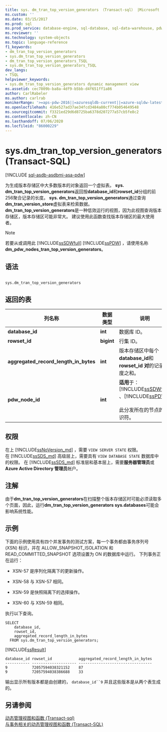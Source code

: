 ```yaml
---
title: sys. dm_tran_top_version_generators （Transact-sql） |Microsoft Docs
ms.custom: ''
ms.date: 03/15/2017
ms.prod: sql
ms.prod_service: database-engine, sql-database, sql-data-warehouse, pdw
ms.reviewer: ''
ms.technology: system-objects
ms.topic: language-reference
f1_keywords:
- dm_tran_top_version_generators
- sys.dm_tran_top_version_generators
- dm_tran_top_version_generators_TSQL
- sys.dm_tran_top_version_generators_TSQL
dev_langs:
- TSQL
helpviewer_keywords:
- sys.dm_tran_top_version_generators dynamic management view
ms.assetid: cec7809b-ba8a-4df9-b5bb-d4f651ff1a86
author: CarlRabeler
ms.author: carlrab
monikerRange: '>=aps-pdw-2016||=azuresqldb-current||=azure-sqldw-latest||>=sql-server-2016||=sqlallproducts-allversions||>=sql-server-linux-2017||=azuresqldb-mi-current'
ms.openlocfilehash: 416e527ad37ae34fcd3484a80cf774b054649548
ms.sourcegitcommit: f3321ed29d6d8725ba6378d207277a57cb5fe8c2
ms.contentlocale: zh-CN
ms.lasthandoff: 07/06/2020
ms.locfileid: "86000229"
---
```

# <a name="sysdm_tran_top_version_generators-transact-sql"></a>sys.dm_tran_top_version_generators (Transact-SQL)
[!INCLUDE [sql-asdb-asdbmi-asa-pdw](../../includes/applies-to-version/sql-asdb-asdbmi-asa-pdw.md)]

  为生成版本存储区中大多数版本的对象返回一个虚拟表。 **sys. dm_tran_top_version_generators**返回按**database_id**和**rowset_id**分组的前256聚合记录的长度。 **sys. dm_tran_top_version_generators**通过查询**dm_tran_version_store**虚拟表来检索数据。 **dm_tran_top_version_generators**是一种低效运行的视图，因为此视图查询版本存储区，版本存储区可能非常大。 建议使用此函数查找版本存储区的最大使用者。  
  
> [!NOTE]  
>  若要从或调用此 [!INCLUDE[ssSDWfull](../../includes/sssdwfull-md.md)] [!INCLUDE[ssPDW](../../includes/sspdw-md.md)] ，请使用名称**dm_pdw_nodes_tran_top_version_generators**。  
  
## <a name="syntax"></a>语法  
  
```  
  
sys.dm_tran_top_version_generators  
```  
  
## <a name="table-returned"></a>返回的表  
  
|列名称|数据类型|说明|  
|-----------------|---------------|-----------------|  
|**database_id**|**int**|数据库 ID。|  
|**rowset_id**|**bigint**|行集 ID。|  
|**aggregated_record_length_in_bytes**|**int**|版本存储区中每个**database_id**和**rowset_id 对**的记录长度之和。|  
|**pdw_node_id**|**int**|**适用**于： [!INCLUDE[ssSDWfull](../../includes/sssdwfull-md.md)] 、[!INCLUDE[ssPDW](../../includes/sspdw-md.md)]<br /><br /> 此分发所在的节点的标识符。|  
  
## <a name="permissions"></a>权限

在上 [!INCLUDE[ssNoVersion_md](../../includes/ssnoversion-md.md)] ，需要 `VIEW SERVER STATE` 权限。   
在 [!INCLUDE[ssSDS_md](../../includes/sssds-md.md)] 高级层上，需要具有 `VIEW DATABASE STATE` 数据库中的权限。 在 [!INCLUDE[ssSDS_md](../../includes/sssds-md.md)] 标准层和基本层上，需要**服务器管理员**或**Azure Active Directory 管理员**帐户。   

## <a name="remarks"></a>注解  
 由于**dm_tran_top_version_generators**在扫描整个版本存储区时可能必须读取多个页面，因此，运行**dm_tran_top_version_generators sys.databases**可能会影响系统性能。  
  
## <a name="examples"></a>示例  
 下面的示例使用具有四个并发事务的测试方案，每一个事务都由事务序列号 (XSN) 标识，并在 ALLOW_SNAPSHOT_ISOLATION 和 READ_COMMITTED_SNAPSHOT 选项设置为 ON 的数据库中运行。 下列事务正在运行：  
  
-   XSN-57 是序列化隔离下的更新操作。  
  
-   XSN-58 与 XSN-57 相同。  
  
-   XSN-59 是快照隔离下的选择操作。  
  
-   XSN-60 与 XSN-59 相同。  
  
 执行以下查询。  
  
```  
SELECT  
    database_id,  
    rowset_id,  
    aggregated_record_length_in_bytes  
  FROM sys.dm_tran_top_version_generators;  
```  
  
 [!INCLUDE[ssResult](../../includes/ssresult-md.md)]  
  
```  
database_id rowset_id            aggregated_record_length_in_bytes  
----------- -------------------- ---------------------------------  
9           72057594038321152    87  
9           72057594038386688    33  
```  
  
 输出显示所有版本都是由创建的， `database_id``9` 并且这些版本是从两个表生成的。  
  
## <a name="see-also"></a>另请参阅  
 [动态管理视图和函数 &#40;Transact-sql&#41;](~/relational-databases/system-dynamic-management-views/system-dynamic-management-views.md)   
 [与事务相关的动态管理视图和函数 (Transact-SQL)](../../relational-databases/system-dynamic-management-views/transaction-related-dynamic-management-views-and-functions-transact-sql.md)  
  
  


